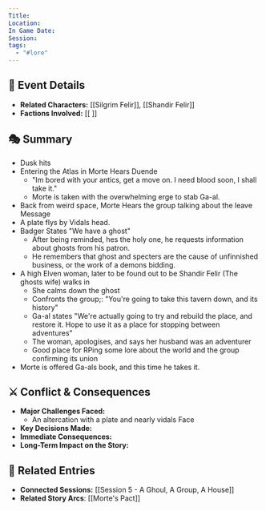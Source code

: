```yaml
---
Title: 
Location: 
In Game Date: 
Session: 
tags:
  - "#lore"
---
```


## 📆 Event Details
- **Related Characters:** [[Silgrim Felir]],   [[Shandir Felir]]
- **Factions Involved:** [[ ]]  

## 🎭 Summary
- Dusk hits
- Entering the Atlas in Morte Hears Duende
	- "Im bored with your antics, get a move on. I need blood soon, I shall take it."
	- Morte is taken with the overwhelming erge to stab Ga-al.
- Back from weird space, Morte Hears the group talking about the leave Message
- A plate flys by Vidals head.
- Badger States "We have a ghost"
	- After being reminded, hes the holy one, he requests information about ghosts from his patron.
	- He remembers that ghost and specters are the cause of unfinnished business, or the work of a demons bidding.
- A high Elven woman, later to be found out to be Shandir Felir (The ghosts wife) walks in
	- She calms down the ghost
	- Confronts the group;: "You're going to take this tavern down, and its history"
	- Ga-al states "We're actually going to try and rebuild the place, and restore it. Hope to use it as a place for stopping between adventures"
	- The woman, apologises, and says her husband was an adventurer
	- Good place for RPing some lore about the world and the group confirming its union
- Morte is offered Ga-als book, and this time he takes it.

## ⚔️ Conflict & Consequences
- **Major Challenges Faced:**  
	- An altercation with a plate and nearly vidals Face
- **Key Decisions Made:**  
- **Immediate Consequences:**  
- **Long-Term Impact on the Story:**  

## 🔗 Related Entries
- **Connected Sessions:** [[Session 5 - A Ghoul, A Group, A House]]   
- **Related Story Arcs**: [[Morte's Pact]]
